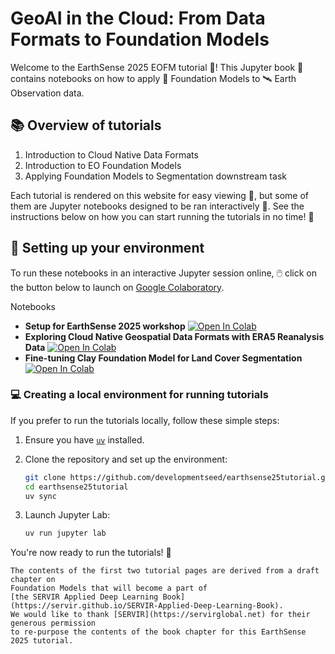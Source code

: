 # GeoAI in the Cloud: From Data Formats to Foundation Models

Welcome to the EarthSense 2025 EOFM tutorial 🥳! This Jupyter book 📖 contains notebooks on
how to apply 🧱 Foundation Models to 🛰️ Earth Observation data.

## 📚 Overview of tutorials

1. Introduction to Cloud Native Data Formats
2. Introduction to EO Foundation Models
3. Applying Foundation Models to Segmentation downstream task

Each tutorial is rendered on this website for easy viewing 👀, but some of them are
Jupyter notebooks designed to be ran interactively 💫. See the instructions below on how
you can start running the tutorials in no time! 🚀

## 🌠 Setting up your environment

To run these notebooks in an interactive Jupyter session online, 🖱️ click on the button
below to launch on
[Google Colaboratory](https://colab.google).

Notebooks
- **Setup for EarthSense 2025 workshop** [![Open In Colab](https://colab.research.google.com/assets/colab-badge.svg)](https://colab.research.google.com/github/developmentseed/earthsense25tutorial/blob/main/00_setup.ipynb)
- **Exploring Cloud Native Geospatial Data Formats with ERA5 Reanalysis Data** [![Open In Colab](https://colab.research.google.com/assets/colab-badge.svg)](https://colab.research.google.com/github/developmentseed/earthsense25tutorial/blob/main/01_stac_and_zarr.ipynb)
- **Fine-tuning Clay Foundation Model for Land Cover Segmentation** [![Open In Colab](https://colab.research.google.com/assets/colab-badge.svg)](https://colab.research.google.com/github/developmentseed/earthsense25tutorial/blob/main/03_EOFM_finetuning.ipynb)

### 💻 Creating a local environment for running tutorials

If you prefer to run the tutorials locally, follow these simple steps:

1. Ensure you have [`uv`](https://docs.astral.sh/uv/getting-started/installation) installed.

2. Clone the repository and set up the environment:

   ```bash
   git clone https://github.com/developmentseed/earthsense25tutorial.git
   cd earthsense25tutorial
   uv sync
   ```

3. Launch Jupyter Lab:

   ```bash
   uv run jupyter lab
   ```

You're now ready to run the tutorials! 🎉


```{admonition} Acknowledgements
The contents of the first two tutorial pages are derived from a draft chapter on
Foundation Models that will become a part of
[the SERVIR Applied Deep Learning Book](https://servir.github.io/SERVIR-Applied-Deep-Learning-Book).
We would like to thank [SERVIR](https://servirglobal.net) for their generous permission
to re-purpose the contents of the book chapter for this EarthSense 2025 tutorial.
```
